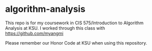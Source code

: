 # algorithm-analysis  
This repo is for my coursework in CIS 575/Introduction to Algorithm Analysis at KSU. I worked through this class with https://github.com/myangmi  

Please remember our Honor Code at KSU when using this repository.
